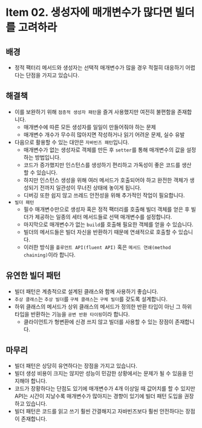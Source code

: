 # Item 02. 생성자에 매개변수가 많다면 빌더를 고려하라

## 배경

- 정적 팩터리 메서드와 생성자는 선택적 매개변수가 많을 경우 적절히 대응하기 어렵다는 단점을 가지고 있습니다.

## 해결책

- 이를 보완하기 위해 `점층적 생성자 패턴`을 즐겨 사용했지만 여전히 불편함을 존재합니다.
  - 매개변수에 따른 모든 생성자를 일일이 만들어줘야 하는 문제
  - 매개변수 개수가 무수히 많아지면 작성하거나 읽기 어려운 문제, 실수 유발
- 다음으로 활용할 수 있는 대안은 `자바빈즈 패턴`입니다.
  - 매개변수가 없는 생성자로 객체를 만든 후 `setter`를 통해 매개변수의 값을 설정하는 방법입니다.
  - 코드가 증가했지만 인스턴스를 생성하기 편리하고 가독성이 좋은 코드를 생산할 수 있습니다.
  - 하지만 인스턴스 생성을 위해 여러 메서드가 호출되어야 하고 완전한 객체가 생성되기 전까지 일관성이 무너진 상태에 놓이게 됩니다.
  - 디버깅 또한 쉽지 않고 쓰레드 안전성을 위해 추가적인 작업이 필요합니다.
- `빌더 패턴`
  - 필수 매개변수만으로 생성자 혹은 정적 팩터리를 호출해 빌더 객체를 얻은 후 빌더가 제공하는 일종의 세터 메서드들로 선택 매개변수를 설정합니다.
  - 마지막으로 매개변수가 없는 `build`를 호출해 필요한 객체를 얻을 수 있습니다.
  - 빌더의 메서드들은 빌더 자신을 반환하기 때문에 연쇄적으로 호출할 수 있습니다.
  - 이러한 방식을 `플루언트 API(fluent API)` 혹은 `메서드 연쇄(method chaining)`이라 합니다.

## 유연한 빌더 패턴

- 빌더 패턴은 계층적으로 설계된 클래스와 함께 사용하기 좋습니다.
- `추상 클래스`는 `추상 빌더`를 `구체 클래스`는 `구체 빌더`를 갖도록 설계합니다.
- 하위 클래스의 메서드가 상위 클래스의 메서드가 정의한 반환 타입이 아닌 그 하위 타입을 반환하는 기능을 `공변 반환 타이핑`이라 합니다.
  - 클라이언트가 형변환에 신경 쓰지 않고 빌더를 사용할 수 있는 장점이 존재합니다.

## 마무리

- 빌더 패턴은 상당히 유연하다는 장점을 가지고 있습니다.
- 빌더 생성 비용이 크지는 않지만 성능이 민감한 상황에서는 문제가 될 수 있음을 인지해야 합니다.
- 코드가 장황하다는 단점도 있기에 매개변수가 4개 이상일 때 값어치를 할 수 있지만 API는 시간이 지날수록 매개변수가 많아지는 경향이 있기에 빌더 패턴 도입을 권장하고 있습니다.
- 빌더 패턴은 코드를 읽고 쓰기 훨씬 간결해지고 자바빈즈보다 훨씬 안전하다는 장점이 존재합니다.